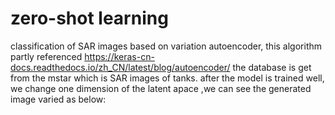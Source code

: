 # zero-shot learning 
 classification of SAR images based on variation autoencoder, this algorithm partly referenced https://keras-cn-docs.readthedocs.io/zh_CN/latest/blog/autoencoder/
the database is get from the mstar which is SAR images of tanks. after the model is trained well, we change one dimension of the latent apace ,we can see the generated image varied as below:
